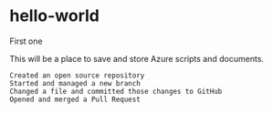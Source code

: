 # hello-world
First one

This will be a place to save and store Azure scripts and documents. 

    Created an open source repository
    Started and managed a new branch
    Changed a file and committed those changes to GitHub
    Opened and merged a Pull Request
